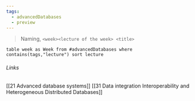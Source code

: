 ```yaml
---
tags:
  - advancedDatabases
  - preview
---
```


> Naming, `<week><lecture of the week> <title>`

```dataview
table week as Week from #advancedDatabases where contains(tags,"lecture") sort lecture
```


###### Links
[[21 Advanced database systems]]
[[31 Data integration Interoperability and Heterogeneous Distributed Databases]]